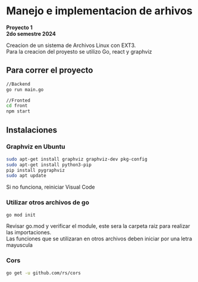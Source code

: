 # Manejo e implementacion de arhivos
**Proyecto 1**  
__2do semestre 2024__

Creacion de un sistema de Archivos Linux con EXT3.  
Para la creacion del proyesto se utilizo Go, react y graphviz
## Para correr el proyecto
```sh
//Backend
go run main.go  

//Fronted
cd front
npm start
```
## Instalaciones

### Graphviz en Ubuntu
```sh
sudo apt-get install graphviz graphviz-dev pkg-config
sudo apt-get install python3-pip
pip install pygraphviz
sudo apt update
```
Si no funciona, reiniciar Visual Code

### Utilizar otros archivos de go
```sh
go mod init
```
Revisar go.mod y verificar el module, este sera la carpeta raiz para realizar las importaciones.  
Las funciones que se utilizaran en otros archivos deben iniciar por una letra mayuscula

### Cors
```sh
go get -u github.com/rs/cors
